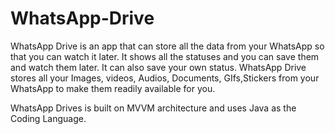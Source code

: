 # WhatsApp-Drive

WhatsApp Drive is an app that can store all the data from your WhatsApp so that you can watch it later.
It shows all the statuses and you can save them and watch them later.
It can also save your own status. WhatsApp Drive stores all your Images, videos, Audios, Documents, GIfs,Stickers from your WhatsApp to make them readily available for you.

WhatsApp Drives is built on MVVM architecture and uses Java as the Coding Language.
